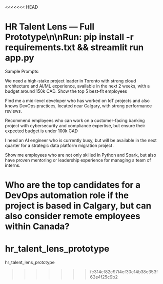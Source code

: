 <<<<<<< HEAD
# HR Talent Lens — Full Prototype\n\nRun: pip install -r requirements.txt && streamlit run app.py

Sample Prompts:

We need a high-stake project leader in Toronto with strong cloud architecture and AI/ML experience, available in the next 2 weeks, with a budget around 150k CAD. Show the top 5 best-fit employees


Find me a mid-level developer who has worked on IoT projects and also knows DevOps practices, located near Calgary, with strong performance reviews.

Recommend employees who can work on a customer-facing banking project with cybersecurity and compliance expertise, but ensure their expected budget is under 100k CAD

I need an AI engineer who is currently busy, but will be available in the next quarter for a strategic data platform migration project.

Show me employees who are not only skilled in Python and Spark, but also have proven mentoring or leadership experience for managing a team of interns.

Who are the top candidates for a DevOps automation role if the project is based in Calgary, but can also consider remote employees within Canada?
=======
# hr_talent_lens_prototype
hr_talent_lens_prototype
>>>>>>> fc314cf82c97f4ef30c14b38e353f63e4f25c9b2
